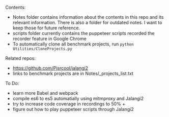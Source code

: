Contents:
- Notes folder contains information about the contents in this repo and its relevant information. There is also a folder for outdated notes. I want to keep those for future reference.
- scripts folder currently contains the puppeteer scripts recorded the recorder feature in Google Chrome
- To automatically clone all benchmark projects, run `python Utilities/CloneProjects.py`

Related repos:
- https://github.com/Pjsrcool/jalangi2
- links to benchmark projects are in Notes/_projects_list.txt


To Do:
- learn more Babel and webpack
- compile es6 to es5 automatially using mitmproxy and Jalangi2
- try to increase code coverage in recordings to 50% +
- figure out how to play puppeteer scripts through Jalangi2


